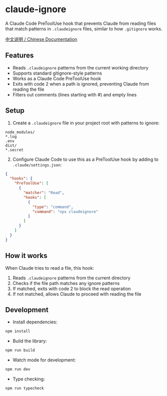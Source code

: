 # claude-ignore

A Claude Code PreToolUse hook that prevents Claude from reading files that match patterns in `.claudeignore` files, similar to how `.gitignore` works.

[中文说明 / Chinese Documentation](README_CN.md)

## Features

- Reads `.claudeignore` patterns from the current working directory
- Supports standard gitignore-style patterns
- Works as a Claude Code PreToolUse hook
- Exits with code 2 when a path is ignored, preventing Claude from reading the file
- Filters out comments (lines starting with #) and empty lines

## Setup

1. Create a `.claudeignore` file in your project root with patterns to ignore:

```
node_modules/
*.log
.env
dist/
*.secret
```

2. Configure Claude Code to use this as a PreToolUse hook by adding to `.claude/settings.json`:

```json
{
  "hooks": {
    "PreToolUse": [
      {
        "matcher": "Read",
        "hooks": [
          {
            "type": "command",
            "command": "npx claudeignore"
          }
        ]
      }
    ]
  }
}
```

## How it works

When Claude tries to read a file, this hook:

1. Reads `.claudeignore` patterns from the current directory
2. Checks if the file path matches any ignore patterns
3. If matched, exits with code 2 to block the read operation
4. If not matched, allows Claude to proceed with reading the file

## Development

- Install dependencies:

```bash
npm install
```

- Build the library:

```bash
npm run build
```

- Watch mode for development:

```bash
npm run dev
```

- Type checking:

```bash
npm run typecheck
```
